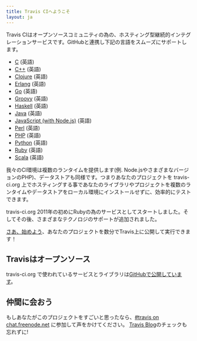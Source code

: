 ```yaml
---
title: Travis CIへようこそ
layout: ja
---
```


Travis CIはオープンソースコミュニティの為の、ホスティング型継続的インテグレーションサービスです。GitHubと連携し下記の言語をスムーズにサポートします。

* [C](/docs/user/languages/c) (英語)
* [C++](/docs/user/languages/cpp) (英語)
* [Clojure](/docs/user/languages/clojure) (英語)
* [Erlang](/docs/user/languages/erlang) (英語)
* [Go](/docs/user/languages/go) (英語)
* [Groovy](/docs/user/languages/groovy) (英語)
* [Haskell](/docs/user/languages/haskell) (英語)
* [Java](/docs/user/languages/java) (英語)
* [JavaScript (with Node.js)](/docs/user/languages/javascript-with-nodejs) (英語)
* [Perl](/docs/user/languages/perl) (英語)
* [PHP](/docs/user/languages/php) (英語)
* [Python](/docs/user/languages/python) (英語)
* [Ruby](/docs/user/languages/ruby) (英語)
* [Scala](/docs/user/languages/scala) (英語)

我々のCI環境は複数のランタイムを提供します(例. Node.jsやさまざまなバージョンのPHP)、データストアも同様です。つまりあなたのプロジェクトを travis-ci.org 上でホスティングする事であなたのライブラリやプロジェクトを複数のランタイムやデータストアをローカル環境にインストールせずに、効率的にテストできます。

travis-ci.org 2011年の初めにRubyの為のサービスとしてスタートしました。そしてその後、さまざまなテクノロジのサポートが追加されました。

[さあ、始めよう](/ja/docs/user/getting-started/)、あなたのプロジェクトを数分でTravis上に公開して実行できます！

## Travisはオープンソース

travis-ci.org で使われているサービスとライブラリは[GitHubで公開しています](https://github.com/travis-ci)。

## 仲間に会おう

もしあなたがこのプロジェクトをすごいと思ったなら、[#travis on chat.freenode.net](irc://chat.freenode.net/%23travis) に参加して声をかけてください。 [Travis Blog](/blog/)のチェックも忘れずに!
